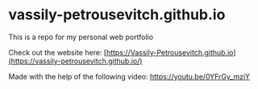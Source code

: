 # vassily-petrousevitch.github.io
This is a repo for my personal web portfolio

Check out the website here: [https://Vassily-Petrousevitch.github.io](https://vassily-petrousevitch.github.io/)

Made with the help of the following video: https://youtu.be/0YFrGy_mzjY

